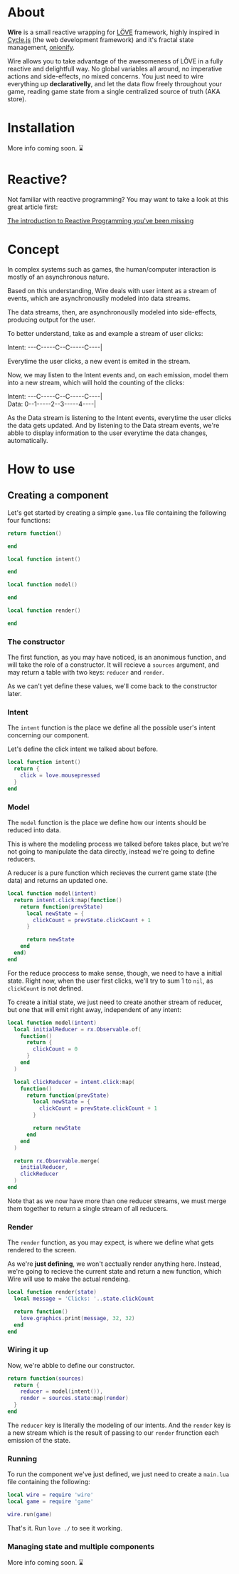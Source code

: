 # About

**Wire** is a small reactive wrapping for [LÖVE](https://love2d.org/) framework,
highly inspired in [Cycle.js](cycle.js.org) (the web development framework) and it's fractal state
management, [onionify](https://github.com/staltz/cycle-onionify).

Wire allows you to take advantage of the awesomeness of LÖVE in a fully
reactive and delightfull way. No global variables all around, no imperative
actions and side-effects, no mixed concerns. You just need to wire
everything up **declarativelly**, and let the data flow freely throughout
your game, reading game state from a single centralized source of truth (AKA store).


# Installation

More info coming soon. :hourglass:


# Reactive?

Not familiar with reactive programming? You may want to take a look at this
great article first:

[The introduction to Reactive Programming you've been
missing](https://gist.github.com/staltz/868e7e9bc2a7b8c1f754)


# Concept

In complex systems such as games, the human/computer interaction is mostly of
an asynchronous nature.

Based on this understanding, Wire deals with user intent as a stream of
events, which are asynchronouslly modeled into data streams.

The data streams, then, are asynchronouslly modeled into side-effects,
producing output for the user.

To better understand, take as and example a stream of user clicks:

Intent: ---C-----C--C-----C----|

Everytime the user clicks, a new event is emited in the stream.

Now, we may listen to the Intent events and, on each emission, model them
into a new stream, which will hold the counting of the clicks:

Intent: ---C-----C--C-----C----|  
Data:   0--1-----2--3-----4----|

As the Data stream is listening to the Intent events, everytime the user
clicks the data gets updated. And by listening to the Data stream events,
we're abble to display information to the user everytime the data changes,
automatically.


# How to use

## Creating a component

Let's get started by creating a simple `game.lua` file containing the
following four functions:

```lua
return function()

end

local function intent()

end

local function model()

end

local function render()

end
```

### The constructor

The first function, as you may have noticed, is an anonimous function, and
will take the role of a constructor. It will recieve a `sources` argument, and
may return a table with two keys: `reducer` and `render`.

As we can't yet define these values, we'll come back to the constructor later.


### Intent

The `intent` function is the place we define all the possible user's intent
concerning our component.

Let's define the click intent we talked about before.

```lua
local function intent()
  return {
    click = love.mousepressed
  }
end
```

### Model

The `model` function is the place we define how our intents should be reduced
into data.

This is where the modeling process we talked before takes place, but we're not
going to manipulate the data directly, instead we're going to define reducers.

A reducer is a pure function which recieves the current game state (the data)
and returns an updated one.

```lua
local function model(intent)
  return intent.click:map(function()
    return function(prevState)
      local newState = {
        clickCount = prevState.clickCount + 1
      }

      return newState
    end
  end)
end
```

For the reduce proccess to make sense, though, we need to have a initial state.
Right now, when the user first clicks, we'll try to sum 1 to `nil`, as
`clickCount` is not defined.

To create a initial state, we just need to create another stream of reducer,
but one that will emit right away, independent of any intent:

```lua
local function model(intent)
  local initialReducer = rx.Observable.of(
    function()
      return {
        clickCount = 0
      }
    end
  )

  local clickReducer = intent.click:map(
    function()
      return function(prevState)
        local newState = {
          clickCount = prevState.clickCount + 1
        }

        return newState
      end
    end
  )

  return rx.Observable.merge(
    initialReducer,
    clickReducer
  )
end
```

Note that as we now have more than one reducer streams, we must merge them
together to return a single stream of all reducers.


### Render

The `render` function, as you may expect, is where we define what gets
rendered to the screen.

As we're **just defining**, we won't acctually render anything here.
Instead, we're going to recieve the current state and return a new function,
which Wire will use to make the actual rendeing.

```lua
local function render(state)
  local message = 'Clicks: '..state.clickCount

  return function()
    love.graphics.print(message, 32, 32)
  end
end
```

### Wiring it up

Now, we're abble to define our constructor.

```lua
return function(sources)
  return {
    reducer = model(intent()),
    render = sources.state:map(render)
  }
end
```

The `reducer` key is literally the modeling of our intents. And the `render`
key is a new stream which is the result of passing to our `render` frunction
each emission of the state.


### Running

To run the component we've just defined, we just need to create a `main.lua`
file containing the following:

```lua
local wire = require 'wire'
local game = require 'game'

wire.run(game)
```

That's it. Run `love ./` to see it working.


### Managing state and multiple components

More info coming soon. :hourglass:

